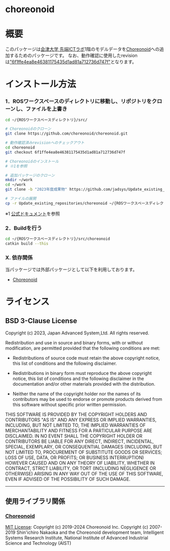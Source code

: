 choreonoid
=======

概要
=======
このパッケージは[会津大学 先端ICTラボ](https://www.lictia.jp/)1階のモデルデータを[Choreonoid](https://github.com/choreonoid/choreonoid)への追加するためのパッケージです。
なお、動作確認に使用したrevisionは["6f1ffe4ea8e46381175435d1ad81a712736d747f"](https://github.com/choreonoid/choreonoid/commit/6f1ffe4ea8e46381175435d1ad81a712736d747f)となります。

インストール方法
=======
### 1．ROSワークスペースのディレクトリに移動し、リポジトリをクローンし、ファイルを上書き
```bash 
cd ~/{ROSワークスペースディレクトリ}/src/

# Choreonoidのクローン
git clone https://github.com/choreonoid/choreonoid.git

# 動作確認済みrevisionへのチェックアウト
cd choreonoid
git checkout 6f1ffe4ea8e46381175435d1ad81a712736d747f

# Choreonoidのインストール
# ※1を参照

# 追加パッケージのクローン
mkdir ~/work
cd ~/work
git clone -b "2023年度成果物" https://github.com/jadsys/Update_existing_repositories.git

# ファイルの展開
cp -r Update_existing_repositories/choreonoid ~/{ROSワークスペースディレクトリ}/src/

```
※1 [公式ドキュメント](https://choreonoid.org/ja/manuals/latest/ros/build-choreonoid.html#ros-choreonoid-add-package-sources)を参照

### 2．Buildを行う
```bash 
cd ~/{ROSワークスペースディレクトリ}/src/choreonoid
catkin build --this
```
### X. 依存関係
当パッケージでは外部パッケージとして以下を利用しております。
- [Choreonoid](https://github.com/choreonoid/choreonoid.git)

ライセンス
=======
## BSD 3-Clause License

Copyright (c) 2023, Japan Advanced System,Ltd.
All rights reserved.

Redistribution and use in source and binary forms, with or without
modification, are permitted provided that the following conditions are met:

* Redistributions of source code must retain the above copyright notice, this
  list of conditions and the following disclaimer.

* Redistributions in binary form must reproduce the above copyright notice,
  this list of conditions and the following disclaimer in the documentation
  and/or other materials provided with the distribution.

* Neither the name of the copyright holder nor the names of its contributors 
   may be used to endorse or promote products derived from this software 
   without specific prior written permission.

THIS SOFTWARE IS PROVIDED BY THE COPYRIGHT HOLDERS AND CONTRIBUTORS "AS IS"
AND ANY EXPRESS OR IMPLIED WARRANTIES, INCLUDING, BUT NOT LIMITED TO, THE
IMPLIED WARRANTIES OF MERCHANTABILITY AND FITNESS FOR A PARTICULAR PURPOSE ARE
DISCLAIMED. IN NO EVENT SHALL THE COPYRIGHT HOLDER OR CONTRIBUTORS BE LIABLE
FOR ANY DIRECT, INDIRECT, INCIDENTAL, SPECIAL, EXEMPLARY, OR CONSEQUENTIAL
DAMAGES (INCLUDING, BUT NOT LIMITED TO, PROCUREMENT OF SUBSTITUTE GOODS OR
SERVICES; LOSS OF USE, DATA, OR PROFITS; OR BUSINESS INTERRUPTION) HOWEVER
CAUSED AND ON ANY THEORY OF LIABILITY, WHETHER IN CONTRACT, STRICT LIABILITY,
OR TORT (INCLUDING NEGLIGENCE OR OTHERWISE) ARISING IN ANY WAY OUT OF THE USE
OF THIS SOFTWARE, EVEN IF ADVISED OF THE POSSIBILITY OF SUCH DAMAGE.

* * *
## 使用ライブラリ関係
### [Choreonoid](https://github.com/choreonoid/choreonoid.git)
 [MIT License](https://opensource.org/licenses/MIT): 
 Copyright (c) 2019-2024 Choreonoid Inc.
 Copyright (c) 2007-2019
    Shin'ichiro Nakaoka and the Choreonoid development team,
    Intelligent Systems Research Institute,
    National Institute of Advanced Industrial Science and Technology (AIST)